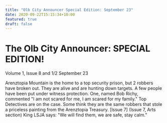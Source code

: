```yaml
---
title: "Olb City Announcer Special Edition: September 23"
date: 2020-09-22T15:15:34+10:00
featured: true
draft: false
---
```



# The Olb City Announcer: SPECIAL EDITION!
Volume 1, Issue 8 and 1/2
September 23

Arenztopia Mountain is the home to a top security prison, but 2 robbers have broken out. They are alive and are hunting down targets. A few people have been put under witness protection. One, named Bob Richy, commented "I am not scared for me, I am scared for my family." Top Detectives are on the case. Some think they are the same robbers that stole a priceless painting from the Arenztopia Treasury. [Issue 7] (Issue 7, Arts section) King LSJA says: "We will find them, we are safe, stay calm."  

